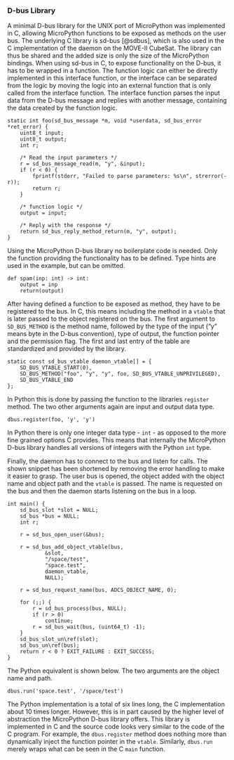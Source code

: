 ### D-bus Library

A minimal D-bus library for the UNIX port of MicroPython was implemented in C, allowing MicroPython functions to be exposed as methods on the user bus. The underlying C library is sd-bus [@sdbus], which is also used in the C implementation of the daemon on the MOVE-II CubeSat. The library can thus be shared and the added size is only the size of the MicroPython bindings. When using sd-bus in C, to expose functionality on the D-bus, it has to be wrapped in a function. The function logic can either be directly implemented in this interface function, or the interface can be separated from the logic by moving the logic into an external function that is only called from the interface function. The interface function parses the input data from the D-bus message and replies with another message, containing the data created by the function logic.

~~~{.c}
static int foo(sd_bus_message *m, void *userdata, sd_bus_error *ret_error) {
    uint8_t input;
    uint8_t output;
    int r;

    /* Read the input parameters */
    r = sd_bus_message_read(m, "y", &input);
    if (r < 0) {
        fprintf(stderr, "Failed to parse parameters: %s\n", strerror(-r));
        return r;
    }

    /* function logic */
    output = input;

    /* Reply with the response */
    return sd_bus_reply_method_return(m, "y", output);
}
~~~

Using the MicroPython D-bus library no boilerplate code is needed. Only the function providing the functionality has to be defined. Type hints are used in the example, but can be omitted.

~~~{.python}
def spam(inp: int) -> int:
    output = inp
    return(output)
~~~

After having defined a function to be exposed as method, they have to be registered to the bus. In C, this means including the method in a ```vtable``` that is later passed to the object registered on the bus. The first argument to ```SD_BUS_METHOD``` is the method name, followed by the type of the input (“y” means byte in the D-bus convention), type of output, the function pointer and the permission flag. The first and last entry of the table are standardized and provided by the library.

~~~{.c}
static const sd_bus_vtable daemon_vtable[] = {
    SD_BUS_VTABLE_START(0),
    SD_BUS_METHOD("foo", "y", "y", foo, SD_BUS_VTABLE_UNPRIVILEGED),
    SD_BUS_VTABLE_END
};
~~~

In Python this is done by passing the function to the libraries ```register``` method. The two other arguments again are input and output data type.

~~~{.python}
dbus.register(foo, 'y', 'y')
~~~

In Python there is only one integer data type - ```int``` - as opposed to the more fine grained options C provides. This means that internally the MicroPython D-bus library handles all versions of integers with the Python ```int``` type.

Finally, the daemon has to connect to the bus and listen for calls. The shown snippet has been shortened by removing the error handling to make it easier to grasp. The user bus is opened, the object added with the object name and object path and the ```vtable``` is passed. The name is requested on the bus and then the daemon starts listening on the bus in a loop.

~~~{.c}
int main() {
    sd_bus_slot *slot = NULL;
    sd_bus *bus = NULL;
    int r;
    
    r = sd_bus_open_user(&bus);
    
    r = sd_bus_add_object_vtable(bus,
            &slot,
            "/space/test",
            "space.test",
            daemon_vtable,
            NULL);
            
    r = sd_bus_request_name(bus, ADCS_OBJECT_NAME, 0);
    
    for (;;) {
        r = sd_bus_process(bus, NULL);
        if (r > 0)
            continue;
        r = sd_bus_wait(bus, (uint64_t) -1);
    }
    sd_bus_slot_un\ref(slot);
    sd_bus_un\ref(bus);
    return r < 0 ? EXIT_FAILURE : EXIT_SUCCESS;
}
~~~

The Python equivalent is shown below. The two arguments are the object name and path.


~~~{.python}
dbus.run('space.test', '/space/test')
~~~

The Python implementation is a total of six lines long, the C
implementation about 10 times longer. However, this is in part caused by the higher level of abstraction the MicroPython D-bus library offers. This library is implemented in C and the source code looks very similar to the code of the C program. For example, the ```dbus.register``` method does nothing more than dynamically inject the function pointer in the ```vtable```. Similarly, ```dbus.run``` merely wraps what can be seen in the C ```main``` function.

